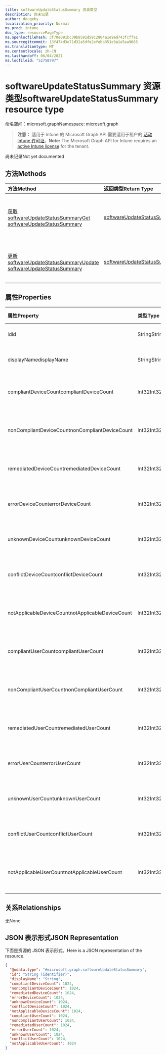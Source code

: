 ```yaml
---
title: softwareUpdateStatusSummary 资源类型
description: 尚未记录
author: dougeby
localization_priority: Normal
ms.prod: intune
doc_type: resourcePageType
ms.openlocfilehash: 3f70e091bc39b8591d59c2904a1e9ad743fcffa1
ms.sourcegitcommit: 13f474d3e71d32a5dfe2efebb351e3a1a5aa9685
ms.translationtype: MT
ms.contentlocale: zh-CN
ms.lasthandoff: 06/04/2021
ms.locfileid: "52758797"
---
```

# <a name="softwareupdatestatussummary-resource-type"></a><span data-ttu-id="a2476-103">softwareUpdateStatusSummary 资源类型</span><span class="sxs-lookup"><span data-stu-id="a2476-103">softwareUpdateStatusSummary resource type</span></span>

<span data-ttu-id="a2476-104">命名空间：microsoft.graph</span><span class="sxs-lookup"><span data-stu-id="a2476-104">Namespace: microsoft.graph</span></span>

> <span data-ttu-id="a2476-105">**注意：** 适用于 Intune 的 Microsoft Graph API 需要适用于租户的 [活动 Intune 许可证](https://go.microsoft.com/fwlink/?linkid=839381)。</span><span class="sxs-lookup"><span data-stu-id="a2476-105">**Note:** The Microsoft Graph API for Intune requires an [active Intune license](https://go.microsoft.com/fwlink/?linkid=839381) for the tenant.</span></span>

<span data-ttu-id="a2476-106">尚未记录</span><span class="sxs-lookup"><span data-stu-id="a2476-106">Not yet documented</span></span>

## <a name="methods"></a><span data-ttu-id="a2476-107">方法</span><span class="sxs-lookup"><span data-stu-id="a2476-107">Methods</span></span>
|<span data-ttu-id="a2476-108">方法</span><span class="sxs-lookup"><span data-stu-id="a2476-108">Method</span></span>|<span data-ttu-id="a2476-109">返回类型</span><span class="sxs-lookup"><span data-stu-id="a2476-109">Return Type</span></span>|<span data-ttu-id="a2476-110">说明</span><span class="sxs-lookup"><span data-stu-id="a2476-110">Description</span></span>|
|:---|:---|:---|
|[<span data-ttu-id="a2476-111">获取 softwareUpdateStatusSummary</span><span class="sxs-lookup"><span data-stu-id="a2476-111">Get softwareUpdateStatusSummary</span></span>](../api/intune-deviceconfig-softwareupdatestatussummary-get.md)|[<span data-ttu-id="a2476-112">softwareUpdateStatusSummary</span><span class="sxs-lookup"><span data-stu-id="a2476-112">softwareUpdateStatusSummary</span></span>](../resources/intune-deviceconfig-softwareupdatestatussummary.md)|<span data-ttu-id="a2476-113">读取 [softwareUpdateStatusSummary](../resources/intune-deviceconfig-softwareupdatestatussummary.md) 对象的属性和关系。</span><span class="sxs-lookup"><span data-stu-id="a2476-113">Read properties and relationships of the [softwareUpdateStatusSummary](../resources/intune-deviceconfig-softwareupdatestatussummary.md) object.</span></span>|
|[<span data-ttu-id="a2476-114">更新 softwareUpdateStatusSummary</span><span class="sxs-lookup"><span data-stu-id="a2476-114">Update softwareUpdateStatusSummary</span></span>](../api/intune-deviceconfig-softwareupdatestatussummary-update.md)|[<span data-ttu-id="a2476-115">softwareUpdateStatusSummary</span><span class="sxs-lookup"><span data-stu-id="a2476-115">softwareUpdateStatusSummary</span></span>](../resources/intune-deviceconfig-softwareupdatestatussummary.md)|<span data-ttu-id="a2476-116">更新 [softwareUpdateStatusSummary](../resources/intune-deviceconfig-softwareupdatestatussummary.md) 对象的属性。</span><span class="sxs-lookup"><span data-stu-id="a2476-116">Update the properties of a [softwareUpdateStatusSummary](../resources/intune-deviceconfig-softwareupdatestatussummary.md) object.</span></span>|

## <a name="properties"></a><span data-ttu-id="a2476-117">属性</span><span class="sxs-lookup"><span data-stu-id="a2476-117">Properties</span></span>
|<span data-ttu-id="a2476-118">属性</span><span class="sxs-lookup"><span data-stu-id="a2476-118">Property</span></span>|<span data-ttu-id="a2476-119">类型</span><span class="sxs-lookup"><span data-stu-id="a2476-119">Type</span></span>|<span data-ttu-id="a2476-120">说明</span><span class="sxs-lookup"><span data-stu-id="a2476-120">Description</span></span>|
|:---|:---|:---|
|<span data-ttu-id="a2476-121">id</span><span class="sxs-lookup"><span data-stu-id="a2476-121">id</span></span>|<span data-ttu-id="a2476-122">String</span><span class="sxs-lookup"><span data-stu-id="a2476-122">String</span></span>|<span data-ttu-id="a2476-123">实体的键。</span><span class="sxs-lookup"><span data-stu-id="a2476-123">Key of the entity.</span></span>|
|<span data-ttu-id="a2476-124">displayName</span><span class="sxs-lookup"><span data-stu-id="a2476-124">displayName</span></span>|<span data-ttu-id="a2476-125">String</span><span class="sxs-lookup"><span data-stu-id="a2476-125">String</span></span>|<span data-ttu-id="a2476-126">策略的名称。</span><span class="sxs-lookup"><span data-stu-id="a2476-126">The name of the policy.</span></span>|
|<span data-ttu-id="a2476-127">compliantDeviceCount</span><span class="sxs-lookup"><span data-stu-id="a2476-127">compliantDeviceCount</span></span>|<span data-ttu-id="a2476-128">Int32</span><span class="sxs-lookup"><span data-stu-id="a2476-128">Int32</span></span>|<span data-ttu-id="a2476-129">兼容设备的数量。</span><span class="sxs-lookup"><span data-stu-id="a2476-129">Number of compliant devices.</span></span>|
|<span data-ttu-id="a2476-130">nonCompliantDeviceCount</span><span class="sxs-lookup"><span data-stu-id="a2476-130">nonCompliantDeviceCount</span></span>|<span data-ttu-id="a2476-131">Int32</span><span class="sxs-lookup"><span data-stu-id="a2476-131">Int32</span></span>|<span data-ttu-id="a2476-132">不兼容设备的数量。</span><span class="sxs-lookup"><span data-stu-id="a2476-132">Number of non compliant devices.</span></span>|
|<span data-ttu-id="a2476-133">remediatedDeviceCount</span><span class="sxs-lookup"><span data-stu-id="a2476-133">remediatedDeviceCount</span></span>|<span data-ttu-id="a2476-134">Int32</span><span class="sxs-lookup"><span data-stu-id="a2476-134">Int32</span></span>|<span data-ttu-id="a2476-135">已修复设备的数量。</span><span class="sxs-lookup"><span data-stu-id="a2476-135">Number of remediated devices.</span></span>|
|<span data-ttu-id="a2476-136">errorDeviceCount</span><span class="sxs-lookup"><span data-stu-id="a2476-136">errorDeviceCount</span></span>|<span data-ttu-id="a2476-137">Int32</span><span class="sxs-lookup"><span data-stu-id="a2476-137">Int32</span></span>|<span data-ttu-id="a2476-138">出现错误的设备数量。</span><span class="sxs-lookup"><span data-stu-id="a2476-138">Number of devices had error.</span></span>|
|<span data-ttu-id="a2476-139">unknownDeviceCount</span><span class="sxs-lookup"><span data-stu-id="a2476-139">unknownDeviceCount</span></span>|<span data-ttu-id="a2476-140">Int32</span><span class="sxs-lookup"><span data-stu-id="a2476-140">Int32</span></span>|<span data-ttu-id="a2476-141">未知设备的数量。</span><span class="sxs-lookup"><span data-stu-id="a2476-141">Number of unknown devices.</span></span>|
|<span data-ttu-id="a2476-142">conflictDeviceCount</span><span class="sxs-lookup"><span data-stu-id="a2476-142">conflictDeviceCount</span></span>|<span data-ttu-id="a2476-143">Int32</span><span class="sxs-lookup"><span data-stu-id="a2476-143">Int32</span></span>|<span data-ttu-id="a2476-144">冲突设备的数量。</span><span class="sxs-lookup"><span data-stu-id="a2476-144">Number of conflict devices.</span></span>|
|<span data-ttu-id="a2476-145">notApplicableDeviceCount</span><span class="sxs-lookup"><span data-stu-id="a2476-145">notApplicableDeviceCount</span></span>|<span data-ttu-id="a2476-146">Int32</span><span class="sxs-lookup"><span data-stu-id="a2476-146">Int32</span></span>|<span data-ttu-id="a2476-147">不适用设备的数量。</span><span class="sxs-lookup"><span data-stu-id="a2476-147">Number of not applicable devices.</span></span>|
|<span data-ttu-id="a2476-148">compliantUserCount</span><span class="sxs-lookup"><span data-stu-id="a2476-148">compliantUserCount</span></span>|<span data-ttu-id="a2476-149">Int32</span><span class="sxs-lookup"><span data-stu-id="a2476-149">Int32</span></span>|<span data-ttu-id="a2476-150">兼容用户的数量。</span><span class="sxs-lookup"><span data-stu-id="a2476-150">Number of compliant users.</span></span>|
|<span data-ttu-id="a2476-151">nonCompliantUserCount</span><span class="sxs-lookup"><span data-stu-id="a2476-151">nonCompliantUserCount</span></span>|<span data-ttu-id="a2476-152">Int32</span><span class="sxs-lookup"><span data-stu-id="a2476-152">Int32</span></span>|<span data-ttu-id="a2476-153">不兼容用户的数量。</span><span class="sxs-lookup"><span data-stu-id="a2476-153">Number of non compliant users.</span></span>|
|<span data-ttu-id="a2476-154">remediatedUserCount</span><span class="sxs-lookup"><span data-stu-id="a2476-154">remediatedUserCount</span></span>|<span data-ttu-id="a2476-155">Int32</span><span class="sxs-lookup"><span data-stu-id="a2476-155">Int32</span></span>|<span data-ttu-id="a2476-156">已修复用户的数量。</span><span class="sxs-lookup"><span data-stu-id="a2476-156">Number of remediated users.</span></span>|
|<span data-ttu-id="a2476-157">errorUserCount</span><span class="sxs-lookup"><span data-stu-id="a2476-157">errorUserCount</span></span>|<span data-ttu-id="a2476-158">Int32</span><span class="sxs-lookup"><span data-stu-id="a2476-158">Int32</span></span>|<span data-ttu-id="a2476-159">出现错误的用户数量。</span><span class="sxs-lookup"><span data-stu-id="a2476-159">Number of users had error.</span></span>|
|<span data-ttu-id="a2476-160">unknownUserCount</span><span class="sxs-lookup"><span data-stu-id="a2476-160">unknownUserCount</span></span>|<span data-ttu-id="a2476-161">Int32</span><span class="sxs-lookup"><span data-stu-id="a2476-161">Int32</span></span>|<span data-ttu-id="a2476-162">未知用户的数量。</span><span class="sxs-lookup"><span data-stu-id="a2476-162">Number of unknown users.</span></span>|
|<span data-ttu-id="a2476-163">conflictUserCount</span><span class="sxs-lookup"><span data-stu-id="a2476-163">conflictUserCount</span></span>|<span data-ttu-id="a2476-164">Int32</span><span class="sxs-lookup"><span data-stu-id="a2476-164">Int32</span></span>|<span data-ttu-id="a2476-165">冲突用户的数量。</span><span class="sxs-lookup"><span data-stu-id="a2476-165">Number of conflict users.</span></span>|
|<span data-ttu-id="a2476-166">notApplicableUserCount</span><span class="sxs-lookup"><span data-stu-id="a2476-166">notApplicableUserCount</span></span>|<span data-ttu-id="a2476-167">Int32</span><span class="sxs-lookup"><span data-stu-id="a2476-167">Int32</span></span>|<span data-ttu-id="a2476-168">不适用用户的数量。</span><span class="sxs-lookup"><span data-stu-id="a2476-168">Number of not applicable users.</span></span>|

## <a name="relationships"></a><span data-ttu-id="a2476-169">关系</span><span class="sxs-lookup"><span data-stu-id="a2476-169">Relationships</span></span>
<span data-ttu-id="a2476-170">无</span><span class="sxs-lookup"><span data-stu-id="a2476-170">None</span></span>

## <a name="json-representation"></a><span data-ttu-id="a2476-171">JSON 表示形式</span><span class="sxs-lookup"><span data-stu-id="a2476-171">JSON Representation</span></span>
<span data-ttu-id="a2476-172">下面是资源的 JSON 表示形式。</span><span class="sxs-lookup"><span data-stu-id="a2476-172">Here is a JSON representation of the resource.</span></span>
<!-- {
  "blockType": "resource",
  "keyProperty": "id",
  "@odata.type": "microsoft.graph.softwareUpdateStatusSummary"
}
-->
``` json
{
  "@odata.type": "#microsoft.graph.softwareUpdateStatusSummary",
  "id": "String (identifier)",
  "displayName": "String",
  "compliantDeviceCount": 1024,
  "nonCompliantDeviceCount": 1024,
  "remediatedDeviceCount": 1024,
  "errorDeviceCount": 1024,
  "unknownDeviceCount": 1024,
  "conflictDeviceCount": 1024,
  "notApplicableDeviceCount": 1024,
  "compliantUserCount": 1024,
  "nonCompliantUserCount": 1024,
  "remediatedUserCount": 1024,
  "errorUserCount": 1024,
  "unknownUserCount": 1024,
  "conflictUserCount": 1024,
  "notApplicableUserCount": 1024
}
```




